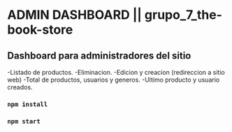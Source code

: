 # ADMIN DASHBOARD || grupo_7_the-book-store

## Dashboard para administradores del sitio 

-Listado de productos.
-Eliminacion.
-Edicion y creacion (redireccion a sitio web)
-Total de productos, usuarios y generos.
-Ultimo producto y usuario creados.

### `npm install`
### `npm start`

